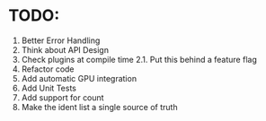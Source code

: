 # TODO:

1. Better Error Handling
2. Think about API Design
3. Check plugins at compile time
   2.1. Put this behind a feature flag
4. Refactor code
5. Add automatic GPU integration
6. Add Unit Tests
7. Add support for count
8. Make the ident list a single source of truth
